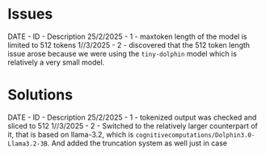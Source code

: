 # Issues

DATE - ID - Description
25/2/2025 - 1 - maxtoken length of the model is limited to 512 tokens
1//3/2025 - 2 - discovered that the 512 token length issue arose 
                because we were using the `tiny-dolphin` model which is relatively a very small model.

# Solutions

DATE - ID - Description
25/2/2025 - 1 - tokenized output was checked and sliced to 512
1//3/2025 - 2 - Switched to the relatively larger counterpart of it, that is based on llama-3.2, which is 
                `cognitivecomputations/Dolphin3.0-Llama3.2-3B`. And added the truncation system as well just in case
